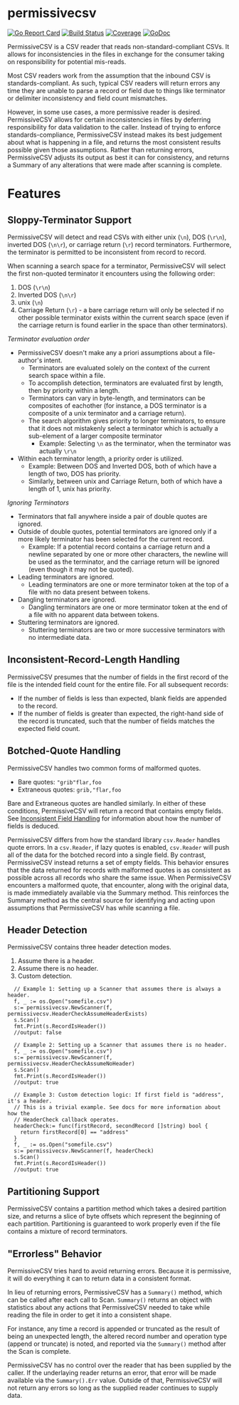 permissivecsv
=============

[![Go Report Card](https://goreportcard.com/badge/github.com/eltorocorp/permissivecsv)](https://goreportcard.com/report/github.com/eltorocorp/permissivecsv)
[![Build Status](http://badges.awsp.eltoro.com?project=permissivecsv&item=build)](http://github.com/eltorocorp/permissivecsv)
[![Coverage](http://badges.awsp.eltoro.com?project=permissivecsv&item=coverage)](http://github.com/eltorocorp/permissivecsv)
[![GoDoc](https://img.shields.io/badge/godoc-reference-blue.svg)](https://godoc.org/github.com/eltorocorp/permissivecsv)

PermissiveCSV is a CSV reader that reads non-standard-compliant CSVs. It allows for inconsistencies in the files in exchange for the consumer taking on responsibility for potential mis-reads.

Most CSV readers work from the assumption that the inbound CSV is standards-compliant. As such, typical CSV readers will return errors any time they are unable to parse a record or field due to things like terminator or delimiter inconsistency and field count mismatches.

However, in some use cases, a more permissive reader is desired. PermissiveCSV allows for certain inconsistencies in files by deferring responsibility for data validation to the caller. Instead of trying to enforce standards-compliance, PermissiveCSV instead makes its best judgement about what is happening in a file, and returns the most consistent results possible given those assumptions. Rather than returning errors, PermissiveCSV adjusts its output as best it can for consistency, and returns a Summary of any alterations that were made after scanning is complete.

Features
========

Sloppy-Terminator Support
-------------------------
PermissiveCSV will detect and read CSVs with either unix (`\n`), DOS (`\r\n`), inverted DOS (`\n\r`), or carriage return (`\r`)  record terminators. Furthermore, the terminator is permitted to be inconsistent from record to record.

When scanning a search space for a terminator, PermissiveCSV will select the first non-quoted terminator it encounters using the following order:

1) DOS (`\r\n`)
1) Inverted DOS (`\n\r`)
1) unix (`\n`)
1) Carriage Return (`\r`) - a bare carriage return will only be selected if no other possible terminator exists within the current search space (even if the carriage return is found earlier in the space than other terminators).

*Terminator evaluation order*

 - PermissiveCSV doesn't make any a priori assumptions about a file-author's intent.
   - Terminators are evaluated solely on the context of the current search space within a file. 
   - To accomplish detection, terminators are evaluated first by length, then by priority within a length. 
   - Terminators can vary in byte-length, and terminators can be composites of eachother (for instance, a DOS terminator is a composite of a unix terminator and a carriage return).
   - The search algorithm gives priority to longer terminators, to ensure that it does not mistakenly select a terminator which is actually a sub-element of a larger composite terminator
     - Example: Selecting `\n` as the terminator, when the terminator was actually `\r\n` 
- Within each terminator length, a priority order is utilized.
  - Example: Between DOS and Inverted DOS, both of which have a length of two, DOS has priority. 
  - Similarly, between unix and Carriage Return, both of which have a length of 1, unix has priority.

*Ignoring Terminators*

 - Terminators that fall anywhere inside a pair of double quotes are ignored. 
 - Outside of double quotes, potential terminators are ignored only if a more likely terminator has been selected for the current record. 
   - Example: If a potential record contains a carriage return and a newline separated by one or more other characters, the newline will be used as the terminator, and the carriage return will be ignored (even though it may not be quoted).
 - Leading terminators are ignored.
   - Leading terminators are one or more terminator token at the top of a file with no data present between tokens.
 - Dangling terminators are ignored.
   - Dangling terminators are one or more terminator token at the end of a file with no apparent data between tokens. 
 - Stuttering terminators are ignored.
   - Stuttering terminators are two or more successive terminators with no intermediate data.
 
Inconsistent-Record-Length Handling
-----------------------------------
PermissiveCSV presumes that the number of fields in the first record of the file is the intended field count for the entire file.
For all subsequent records:
 - If the number of fields is less than expected, blank fields are appended to the record.
 - If the number of fields is greater than expected, the right-hand side of the record is truncated, such that the number of fields matches the expected field count.

Botched-Quote Handling
----------------------
PermissiveCSV handles two common forms of malformed quotes.
 - Bare quotes: `"grib"flar,foo`
 - Extraneous quotes: `grib,"flar,foo`

Bare and Extraneous quotes are handled similarly. In either
of these conditions, PermissiveCSV will return a record that contains empty
fields. See [Inconsistent Field Handling]() for information about how the
number of fields is deduced.

PermissiveCSV differs from how the standard library `csv.Reader` handles quote
errors. In a `csv.Reader`, if lazy quotes is enabled, `csv.Reader` will push all of the data for the botched record into a single field. By contrast, PermissiveCSV instead returns a set of empty fields. This behavior ensures that the data returned for records with malformed quotes is as consistent as possible across all records who share the same issue. When PermissiveCSV encounters a malformed quote, that encounter, along with the original data, is made immediately available via the Summary method. This reinforces the Summary method as the central source for identifying and acting
upon assumptions that PermissiveCSV has while scanning a file.

Header Detection
----------------
PermissiveCSV contains three header detection modes.
1) Assume there is a header.
1) Assume there is no header.
1) Custom detection.

```
  // Example 1: Setting up a Scanner that assumes there is always a header.
  f, _ := os.Open("somefile.csv")
  s:= permissivecsv.NewScanner(f, permissivecsv.HeaderCheckAssumeHeaderExists)
  s.Scan()
  fmt.Print(s.RecordIsHeader())
  //output: false 
```

```
  // Example 2: Setting up a Scanner that assumes there is no header.
  f, _ := os.Open("somefile.csv")
  s:= permissivecsv.NewScanner(f, permissivecsv.HeaderCheckAssumeNoHeader)
  s.Scan()
  fmt.Print(s.RecordIsHeader()) 
  //output: true
```

```
  // Example 3: Custom detection logic: If first field is "address", it's a header.
  // This is a trivial example. See docs for more information about how the
  // HeaderCheck callback operates.
  headerCheck:= func(firstRecord, secondRecord []string) bool {
    return firstRecord[0] == "address"
  }
  f, _ := os.Open("somefile.csv")
  s:= permissivecsv.NewScanner(f, headerCheck)
  s.Scan()
  fmt.Print(s.RecordIsHeader()) 
  //output: true
```

Partitioning Support
--------------------
PermissiveCSV contains a partition method which takes a desired partition size, and returns a slice of byte offsets which represent the beginning of each partition. Partitioning is guaranteed to work properly even if the file contains a mixture of record terminators.

"Errorless" Behavior
------------------
PermissiveCSV tries hard to avoid returning errors. Because it is permissive, it will do everything it can to return data in a consistent format.

In lieu of returning errors, PermissiveCSV has a `Summary()` method, which can be called after each call to Scan. `Summary()` returns an object with statistics about any actions that PermissiveCSV needed to take while reading the file in order to get it into a consistent shape.

For instance, any time a record is appended or truncated as the result of being an unexpected length, the altered record number and operation type (append or truncate) is noted, and reported via the `Summary()` method after the Scan is complete.

PermissiveCSV has no control over the reader that has been supplied by the caller. If the underlaying reader returns an error, that error will be made available via the `Summary().Err` value. Outside of that, PermissiveCSV will not return any errors so long as the supplied reader continues to supply data.
